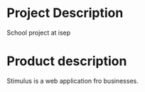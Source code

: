 # Project Description
School project at isep

# Product description
Stimulus is a web application fro businesses. 
